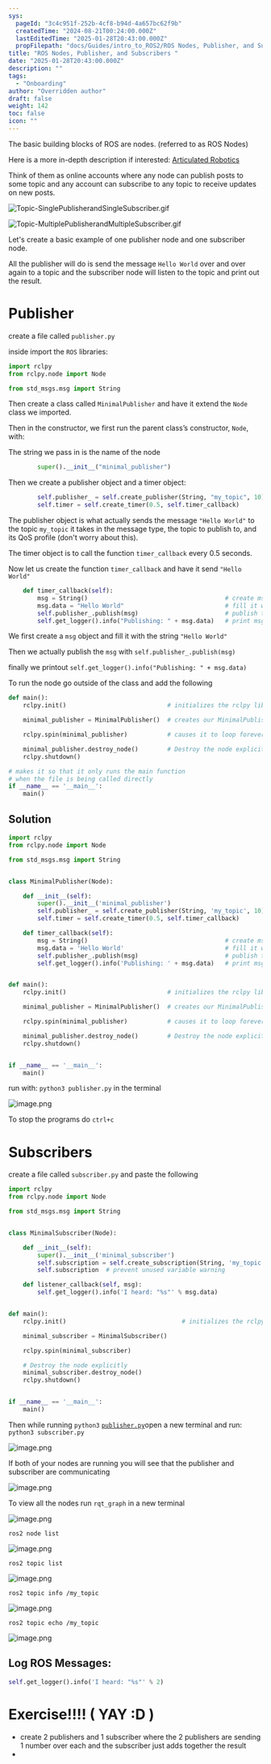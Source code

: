 ```yaml
---
sys:
  pageId: "3c4c951f-252b-4cf8-b94d-4a657bc62f9b"
  createdTime: "2024-08-21T00:24:00.000Z"
  lastEditedTime: "2025-01-28T20:43:00.000Z"
  propFilepath: "docs/Guides/intro_to_ROS2/ROS Nodes, Publisher, and Subscribers .md"
title: "ROS Nodes, Publisher, and Subscribers "
date: "2025-01-28T20:43:00.000Z"
description: ""
tags:
  - "Onboarding"
author: "Overridden author"
draft: false
weight: 142
toc: false
icon: ""
---
```


The basic building blocks of ROS are nodes. (referred to as ROS Nodes)

Here is a more in-depth description if interested: [Articulated Robotics](https://articulatedrobotics.xyz/tutorials/ready-for-ros/ros-overview#2-nodes)

Think of them as online accounts where any node can publish posts to some topic and any account can subscribe to any topic to receive updates on new posts.

![Topic-SinglePublisherandSingleSubscriber.gif](https://docs.ros.org/en/humble/_images/Topic-SinglePublisherandSingleSubscriber.gif)

![Topic-MultiplePublisherandMultipleSubscriber.gif](https://docs.ros.org/en/humble/_images/Topic-MultiplePublisherandMultipleSubscriber.gif)

Let's create a basic example of one publisher node and one subscriber node.

All the publisher will do is send the message `Hello World` over and over again to a topic and the subscriber node will listen to the topic and print out the result.

# Publisher

create a file called `publisher.py` 

inside import the `ROS` libraries:

```python
import rclpy
from rclpy.node import Node

from std_msgs.msg import String
```

Then create a class called `MinimalPublisher` and have it extend the `Node` class we imported.

Then in the constructor, we first run the parent class’s constructor, `Node`, with:

The string we pass in is the name of the node

```python
        super().__init__("minimal_publisher")
```

Then we create a publisher object and a timer object:

```python
        self.publisher_ = self.create_publisher(String, "my_topic", 10)
        self.timer = self.create_timer(0.5, self.timer_callback)
```

The publisher object is what actually sends the message `"Hello World"` to the topic `my_topic` it takes in the message type, the topic to publish to, and its QoS profile (don't worry about this).

The timer object is to call the function `timer_callback` every 0.5 seconds.

Now let us create the function `timer_callback` and have it send `"Hello World"`

```python
    def timer_callback(self):
        msg = String()                                      # create msg object
        msg.data = "Hello World"                            # fill it with data
        self.publisher_.publish(msg)                        # publish the message
        self.get_logger().info("Publishing: " + msg.data)   # print msg
```

We first create a `msg` object and fill it with the string `"Hello World"`

Then we actually publish the `msg` with `self.publisher_.publish(msg)`

finally we printout `self.get_logger().info("Publishing: " + msg.data)`

To run the node go outside of the class and add the following

```python
def main():
    rclpy.init()                            # initializes the rclpy library

    minimal_publisher = MinimalPublisher()  # creates our MinimalPublisher object

    rclpy.spin(minimal_publisher)           # causes it to loop forever

    minimal_publisher.destroy_node()        # Destroy the node explicitly
    rclpy.shutdown()

# makes it so that it only runs the main function
# when the file is being called directly
if __name__ == '__main__': 
    main()
```

## Solution

```python
import rclpy
from rclpy.node import Node

from std_msgs.msg import String


class MinimalPublisher(Node):

    def __init__(self):
        super().__init__('minimal_publisher')
        self.publisher_ = self.create_publisher(String, 'my_topic', 10)
        self.timer = self.create_timer(0.5, self.timer_callback)

    def timer_callback(self):
        msg = String()                                      # create msg object
        msg.data = 'Hello World'                            # fill it with data
        self.publisher_.publish(msg)                        # publish the message
        self.get_logger().info('Publishing: ' + msg.data)   # print msg


def main():
    rclpy.init()                            # initializes the rclpy library

    minimal_publisher = MinimalPublisher()  # creates our MinimalPublisher object

    rclpy.spin(minimal_publisher)           # causes it to loop forever

    minimal_publisher.destroy_node()        # Destroy the node explicitly
    rclpy.shutdown()


if __name__ == '__main__':
    main()
```

run with: `python3 publisher.py` in the terminal

![image.png](https://prod-files-secure.s3.us-west-2.amazonaws.com/d518164a-d88e-44d1-a4ee-3adb3bd8bce0/9214accb-ad5b-44f1-a31c-b3167c59138b/image.png?X-Amz-Algorithm=AWS4-HMAC-SHA256&X-Amz-Content-Sha256=UNSIGNED-PAYLOAD&X-Amz-Credential=ASIAZI2LB466X2MXRZUL%2F20250716%2Fus-west-2%2Fs3%2Faws4_request&X-Amz-Date=20250716T190932Z&X-Amz-Expires=3600&X-Amz-Security-Token=IQoJb3JpZ2luX2VjEEsaCXVzLXdlc3QtMiJGMEQCIH8ILhJveDealKM94iRJFh4mHMcLmFBF6YZFEOQ9YV8FAiACz%2FT3OgzFquaWNWORiEl%2F0q%2BLTyaERCNr8HuA1E%2Blzyr%2FAwhkEAAaDDYzNzQyMzE4MzgwNSIMbG0lvzDHE0kxCpdrKtwDKHs5KboJl5sXlRG%2BoOR%2FQBDwROoTfXWvRzRH7P2XB7zqf6F34uX80LDo8dDLBAuH91621V%2FtkZg4nRLgP0txUqOPZBRF%2Fts3Rcq3YNm2M2e%2BG%2FwF%2BrxQw95O1p%2Feesx5Sc%2FMnF7U13ji4dlBRktfMftDh1slu69bVE5yPKQvqQhRo9rF1OkQ3c15WAUt9EVzyYx1qOQAOMVrRM6S%2FJhq5Ruw4cgw5qj4r6A4ZVRH%2FEnphAuCXXXPQ%2BTOZ3mGkVV9tZn5iwyVqQV1ooSYQLurAHEkuiGJQuvEpD7R4N%2F0h1BVJC7ZoEEnvzwLGh3QtEeYIooWMRSpU%2By6WsTcJOoxGU5CiPCqXQjDlnu7wvyGmYRKTrPTPpKMLeRfdKjCro8pcxXQBbhs6qX%2BZdBDhDke%2BeHCXYKxXWAIqS2dYRbB6EORj4wwcRW3Ux%2BiZWZqZQn71bk4fVXxRVuaeZY9ZoLnbbXiYqT7Uz%2BadZyl%2FeG8%2FdpAFvAfwzJlcXxVNDh2YioZeULJrQg9HamquyBgSBjUMaJ5EhOyeaPo%2BdVu8RqsHvW8KvM9Q5wLMoe5XHA0wgqlY5EsjY%2B72572V0s5sz5FNgfmDqDwSb4UGeQonXCCAD%2FlTI4OgJWpXFxjYzcwj%2BHfwwY6pgE7Cl9Bsj2LbBew0zB43c0PPwIeE61nF8KajG%2BVi1dgJRwCvcaWBaVHpmo3f1FCMzj0%2F8ZkhqFwntaQjWIUYpxQb%2Bq40xhJn1I%2B2BfGWqpL4GRUY2gmG8vNlwduBnSE5RbAT7b0EDwVKhOXFHFi0h3wr%2Fd9GYJqYPfi2ZEj7NHbNmFkI3w6s%2F%2BQJK%2By139NRGUf%2BTul41UrLhNsq2VWLLVNScxpeqTU&X-Amz-Signature=117524a9a55a4b00029fde33bcdac03c8c13d2c8fbeb8df37a2bb63f5d32b0e8&X-Amz-SignedHeaders=host&x-amz-checksum-mode=ENABLED&x-id=GetObject)

To stop the programs do `ctrl+c`

# Subscribers

create a file called `subscriber.py` and paste the following

```python
import rclpy
from rclpy.node import Node

from std_msgs.msg import String


class MinimalSubscriber(Node):

    def __init__(self):
        super().__init__('minimal_subscriber')
        self.subscription = self.create_subscription(String, 'my_topic', self.listener_callback, 10)
        self.subscription  # prevent unused variable warning

    def listener_callback(self, msg):
        self.get_logger().info('I heard: "%s"' % msg.data)


def main():
    rclpy.init()                                # initializes the rclpy library

    minimal_subscriber = MinimalSubscriber()

    rclpy.spin(minimal_subscriber)

    # Destroy the node explicitly
    minimal_subscriber.destroy_node()
    rclpy.shutdown()


if __name__ == '__main__':
    main()
```

Then while running `python3` [`publisher.py`](http://publisher.py/)open a new terminal and run: `python3 subscriber.py` 

![image.png](https://prod-files-secure.s3.us-west-2.amazonaws.com/d518164a-d88e-44d1-a4ee-3adb3bd8bce0/611fccf2-c738-4dbd-94e9-98f209092866/image.png?X-Amz-Algorithm=AWS4-HMAC-SHA256&X-Amz-Content-Sha256=UNSIGNED-PAYLOAD&X-Amz-Credential=ASIAZI2LB466X2MXRZUL%2F20250716%2Fus-west-2%2Fs3%2Faws4_request&X-Amz-Date=20250716T190932Z&X-Amz-Expires=3600&X-Amz-Security-Token=IQoJb3JpZ2luX2VjEEsaCXVzLXdlc3QtMiJGMEQCIH8ILhJveDealKM94iRJFh4mHMcLmFBF6YZFEOQ9YV8FAiACz%2FT3OgzFquaWNWORiEl%2F0q%2BLTyaERCNr8HuA1E%2Blzyr%2FAwhkEAAaDDYzNzQyMzE4MzgwNSIMbG0lvzDHE0kxCpdrKtwDKHs5KboJl5sXlRG%2BoOR%2FQBDwROoTfXWvRzRH7P2XB7zqf6F34uX80LDo8dDLBAuH91621V%2FtkZg4nRLgP0txUqOPZBRF%2Fts3Rcq3YNm2M2e%2BG%2FwF%2BrxQw95O1p%2Feesx5Sc%2FMnF7U13ji4dlBRktfMftDh1slu69bVE5yPKQvqQhRo9rF1OkQ3c15WAUt9EVzyYx1qOQAOMVrRM6S%2FJhq5Ruw4cgw5qj4r6A4ZVRH%2FEnphAuCXXXPQ%2BTOZ3mGkVV9tZn5iwyVqQV1ooSYQLurAHEkuiGJQuvEpD7R4N%2F0h1BVJC7ZoEEnvzwLGh3QtEeYIooWMRSpU%2By6WsTcJOoxGU5CiPCqXQjDlnu7wvyGmYRKTrPTPpKMLeRfdKjCro8pcxXQBbhs6qX%2BZdBDhDke%2BeHCXYKxXWAIqS2dYRbB6EORj4wwcRW3Ux%2BiZWZqZQn71bk4fVXxRVuaeZY9ZoLnbbXiYqT7Uz%2BadZyl%2FeG8%2FdpAFvAfwzJlcXxVNDh2YioZeULJrQg9HamquyBgSBjUMaJ5EhOyeaPo%2BdVu8RqsHvW8KvM9Q5wLMoe5XHA0wgqlY5EsjY%2B72572V0s5sz5FNgfmDqDwSb4UGeQonXCCAD%2FlTI4OgJWpXFxjYzcwj%2BHfwwY6pgE7Cl9Bsj2LbBew0zB43c0PPwIeE61nF8KajG%2BVi1dgJRwCvcaWBaVHpmo3f1FCMzj0%2F8ZkhqFwntaQjWIUYpxQb%2Bq40xhJn1I%2B2BfGWqpL4GRUY2gmG8vNlwduBnSE5RbAT7b0EDwVKhOXFHFi0h3wr%2Fd9GYJqYPfi2ZEj7NHbNmFkI3w6s%2F%2BQJK%2By139NRGUf%2BTul41UrLhNsq2VWLLVNScxpeqTU&X-Amz-Signature=82d02d0aa9c67f2a0c99e3afb82a4cd56c6e2a95263c38717c76766a5d1b4659&X-Amz-SignedHeaders=host&x-amz-checksum-mode=ENABLED&x-id=GetObject)

If both of your nodes are running you will see that the publisher and subscriber are communicating

![image.png](https://prod-files-secure.s3.us-west-2.amazonaws.com/d518164a-d88e-44d1-a4ee-3adb3bd8bce0/eea428b5-1cf0-43bb-a30b-81cbaf6c5c78/image.png?X-Amz-Algorithm=AWS4-HMAC-SHA256&X-Amz-Content-Sha256=UNSIGNED-PAYLOAD&X-Amz-Credential=ASIAZI2LB466X2MXRZUL%2F20250716%2Fus-west-2%2Fs3%2Faws4_request&X-Amz-Date=20250716T190932Z&X-Amz-Expires=3600&X-Amz-Security-Token=IQoJb3JpZ2luX2VjEEsaCXVzLXdlc3QtMiJGMEQCIH8ILhJveDealKM94iRJFh4mHMcLmFBF6YZFEOQ9YV8FAiACz%2FT3OgzFquaWNWORiEl%2F0q%2BLTyaERCNr8HuA1E%2Blzyr%2FAwhkEAAaDDYzNzQyMzE4MzgwNSIMbG0lvzDHE0kxCpdrKtwDKHs5KboJl5sXlRG%2BoOR%2FQBDwROoTfXWvRzRH7P2XB7zqf6F34uX80LDo8dDLBAuH91621V%2FtkZg4nRLgP0txUqOPZBRF%2Fts3Rcq3YNm2M2e%2BG%2FwF%2BrxQw95O1p%2Feesx5Sc%2FMnF7U13ji4dlBRktfMftDh1slu69bVE5yPKQvqQhRo9rF1OkQ3c15WAUt9EVzyYx1qOQAOMVrRM6S%2FJhq5Ruw4cgw5qj4r6A4ZVRH%2FEnphAuCXXXPQ%2BTOZ3mGkVV9tZn5iwyVqQV1ooSYQLurAHEkuiGJQuvEpD7R4N%2F0h1BVJC7ZoEEnvzwLGh3QtEeYIooWMRSpU%2By6WsTcJOoxGU5CiPCqXQjDlnu7wvyGmYRKTrPTPpKMLeRfdKjCro8pcxXQBbhs6qX%2BZdBDhDke%2BeHCXYKxXWAIqS2dYRbB6EORj4wwcRW3Ux%2BiZWZqZQn71bk4fVXxRVuaeZY9ZoLnbbXiYqT7Uz%2BadZyl%2FeG8%2FdpAFvAfwzJlcXxVNDh2YioZeULJrQg9HamquyBgSBjUMaJ5EhOyeaPo%2BdVu8RqsHvW8KvM9Q5wLMoe5XHA0wgqlY5EsjY%2B72572V0s5sz5FNgfmDqDwSb4UGeQonXCCAD%2FlTI4OgJWpXFxjYzcwj%2BHfwwY6pgE7Cl9Bsj2LbBew0zB43c0PPwIeE61nF8KajG%2BVi1dgJRwCvcaWBaVHpmo3f1FCMzj0%2F8ZkhqFwntaQjWIUYpxQb%2Bq40xhJn1I%2B2BfGWqpL4GRUY2gmG8vNlwduBnSE5RbAT7b0EDwVKhOXFHFi0h3wr%2Fd9GYJqYPfi2ZEj7NHbNmFkI3w6s%2F%2BQJK%2By139NRGUf%2BTul41UrLhNsq2VWLLVNScxpeqTU&X-Amz-Signature=6b38518d05db5806604f2c9ea2c7b3a4e0caea34dfa32a5a9fbeeb805800f28b&X-Amz-SignedHeaders=host&x-amz-checksum-mode=ENABLED&x-id=GetObject)

To view all the nodes run `rqt_graph` in a new terminal

![image.png](https://prod-files-secure.s3.us-west-2.amazonaws.com/d518164a-d88e-44d1-a4ee-3adb3bd8bce0/1d98e964-4318-4d62-b5c4-8c8f78368598/image.png?X-Amz-Algorithm=AWS4-HMAC-SHA256&X-Amz-Content-Sha256=UNSIGNED-PAYLOAD&X-Amz-Credential=ASIAZI2LB466X2MXRZUL%2F20250716%2Fus-west-2%2Fs3%2Faws4_request&X-Amz-Date=20250716T190932Z&X-Amz-Expires=3600&X-Amz-Security-Token=IQoJb3JpZ2luX2VjEEsaCXVzLXdlc3QtMiJGMEQCIH8ILhJveDealKM94iRJFh4mHMcLmFBF6YZFEOQ9YV8FAiACz%2FT3OgzFquaWNWORiEl%2F0q%2BLTyaERCNr8HuA1E%2Blzyr%2FAwhkEAAaDDYzNzQyMzE4MzgwNSIMbG0lvzDHE0kxCpdrKtwDKHs5KboJl5sXlRG%2BoOR%2FQBDwROoTfXWvRzRH7P2XB7zqf6F34uX80LDo8dDLBAuH91621V%2FtkZg4nRLgP0txUqOPZBRF%2Fts3Rcq3YNm2M2e%2BG%2FwF%2BrxQw95O1p%2Feesx5Sc%2FMnF7U13ji4dlBRktfMftDh1slu69bVE5yPKQvqQhRo9rF1OkQ3c15WAUt9EVzyYx1qOQAOMVrRM6S%2FJhq5Ruw4cgw5qj4r6A4ZVRH%2FEnphAuCXXXPQ%2BTOZ3mGkVV9tZn5iwyVqQV1ooSYQLurAHEkuiGJQuvEpD7R4N%2F0h1BVJC7ZoEEnvzwLGh3QtEeYIooWMRSpU%2By6WsTcJOoxGU5CiPCqXQjDlnu7wvyGmYRKTrPTPpKMLeRfdKjCro8pcxXQBbhs6qX%2BZdBDhDke%2BeHCXYKxXWAIqS2dYRbB6EORj4wwcRW3Ux%2BiZWZqZQn71bk4fVXxRVuaeZY9ZoLnbbXiYqT7Uz%2BadZyl%2FeG8%2FdpAFvAfwzJlcXxVNDh2YioZeULJrQg9HamquyBgSBjUMaJ5EhOyeaPo%2BdVu8RqsHvW8KvM9Q5wLMoe5XHA0wgqlY5EsjY%2B72572V0s5sz5FNgfmDqDwSb4UGeQonXCCAD%2FlTI4OgJWpXFxjYzcwj%2BHfwwY6pgE7Cl9Bsj2LbBew0zB43c0PPwIeE61nF8KajG%2BVi1dgJRwCvcaWBaVHpmo3f1FCMzj0%2F8ZkhqFwntaQjWIUYpxQb%2Bq40xhJn1I%2B2BfGWqpL4GRUY2gmG8vNlwduBnSE5RbAT7b0EDwVKhOXFHFi0h3wr%2Fd9GYJqYPfi2ZEj7NHbNmFkI3w6s%2F%2BQJK%2By139NRGUf%2BTul41UrLhNsq2VWLLVNScxpeqTU&X-Amz-Signature=5ebf55c02db899b821822136e4e4fb4269b5d3d3f4aa1c86c86e2fed04e6d19f&X-Amz-SignedHeaders=host&x-amz-checksum-mode=ENABLED&x-id=GetObject)

`ros2 node list`

![image.png](https://prod-files-secure.s3.us-west-2.amazonaws.com/d518164a-d88e-44d1-a4ee-3adb3bd8bce0/680ac8cf-e6d9-4164-9ece-5b9a6fccffee/image.png?X-Amz-Algorithm=AWS4-HMAC-SHA256&X-Amz-Content-Sha256=UNSIGNED-PAYLOAD&X-Amz-Credential=ASIAZI2LB466X2MXRZUL%2F20250716%2Fus-west-2%2Fs3%2Faws4_request&X-Amz-Date=20250716T190932Z&X-Amz-Expires=3600&X-Amz-Security-Token=IQoJb3JpZ2luX2VjEEsaCXVzLXdlc3QtMiJGMEQCIH8ILhJveDealKM94iRJFh4mHMcLmFBF6YZFEOQ9YV8FAiACz%2FT3OgzFquaWNWORiEl%2F0q%2BLTyaERCNr8HuA1E%2Blzyr%2FAwhkEAAaDDYzNzQyMzE4MzgwNSIMbG0lvzDHE0kxCpdrKtwDKHs5KboJl5sXlRG%2BoOR%2FQBDwROoTfXWvRzRH7P2XB7zqf6F34uX80LDo8dDLBAuH91621V%2FtkZg4nRLgP0txUqOPZBRF%2Fts3Rcq3YNm2M2e%2BG%2FwF%2BrxQw95O1p%2Feesx5Sc%2FMnF7U13ji4dlBRktfMftDh1slu69bVE5yPKQvqQhRo9rF1OkQ3c15WAUt9EVzyYx1qOQAOMVrRM6S%2FJhq5Ruw4cgw5qj4r6A4ZVRH%2FEnphAuCXXXPQ%2BTOZ3mGkVV9tZn5iwyVqQV1ooSYQLurAHEkuiGJQuvEpD7R4N%2F0h1BVJC7ZoEEnvzwLGh3QtEeYIooWMRSpU%2By6WsTcJOoxGU5CiPCqXQjDlnu7wvyGmYRKTrPTPpKMLeRfdKjCro8pcxXQBbhs6qX%2BZdBDhDke%2BeHCXYKxXWAIqS2dYRbB6EORj4wwcRW3Ux%2BiZWZqZQn71bk4fVXxRVuaeZY9ZoLnbbXiYqT7Uz%2BadZyl%2FeG8%2FdpAFvAfwzJlcXxVNDh2YioZeULJrQg9HamquyBgSBjUMaJ5EhOyeaPo%2BdVu8RqsHvW8KvM9Q5wLMoe5XHA0wgqlY5EsjY%2B72572V0s5sz5FNgfmDqDwSb4UGeQonXCCAD%2FlTI4OgJWpXFxjYzcwj%2BHfwwY6pgE7Cl9Bsj2LbBew0zB43c0PPwIeE61nF8KajG%2BVi1dgJRwCvcaWBaVHpmo3f1FCMzj0%2F8ZkhqFwntaQjWIUYpxQb%2Bq40xhJn1I%2B2BfGWqpL4GRUY2gmG8vNlwduBnSE5RbAT7b0EDwVKhOXFHFi0h3wr%2Fd9GYJqYPfi2ZEj7NHbNmFkI3w6s%2F%2BQJK%2By139NRGUf%2BTul41UrLhNsq2VWLLVNScxpeqTU&X-Amz-Signature=f580c41264e0f99a4d0326e6e49fdcddf9c0ec25957929f7484b7199bd3ded78&X-Amz-SignedHeaders=host&x-amz-checksum-mode=ENABLED&x-id=GetObject)

`ros2 topic list`

![image.png](https://prod-files-secure.s3.us-west-2.amazonaws.com/d518164a-d88e-44d1-a4ee-3adb3bd8bce0/eee2ebe1-27ef-4a4a-96fb-2ca54126fb29/image.png?X-Amz-Algorithm=AWS4-HMAC-SHA256&X-Amz-Content-Sha256=UNSIGNED-PAYLOAD&X-Amz-Credential=ASIAZI2LB466X2MXRZUL%2F20250716%2Fus-west-2%2Fs3%2Faws4_request&X-Amz-Date=20250716T190932Z&X-Amz-Expires=3600&X-Amz-Security-Token=IQoJb3JpZ2luX2VjEEsaCXVzLXdlc3QtMiJGMEQCIH8ILhJveDealKM94iRJFh4mHMcLmFBF6YZFEOQ9YV8FAiACz%2FT3OgzFquaWNWORiEl%2F0q%2BLTyaERCNr8HuA1E%2Blzyr%2FAwhkEAAaDDYzNzQyMzE4MzgwNSIMbG0lvzDHE0kxCpdrKtwDKHs5KboJl5sXlRG%2BoOR%2FQBDwROoTfXWvRzRH7P2XB7zqf6F34uX80LDo8dDLBAuH91621V%2FtkZg4nRLgP0txUqOPZBRF%2Fts3Rcq3YNm2M2e%2BG%2FwF%2BrxQw95O1p%2Feesx5Sc%2FMnF7U13ji4dlBRktfMftDh1slu69bVE5yPKQvqQhRo9rF1OkQ3c15WAUt9EVzyYx1qOQAOMVrRM6S%2FJhq5Ruw4cgw5qj4r6A4ZVRH%2FEnphAuCXXXPQ%2BTOZ3mGkVV9tZn5iwyVqQV1ooSYQLurAHEkuiGJQuvEpD7R4N%2F0h1BVJC7ZoEEnvzwLGh3QtEeYIooWMRSpU%2By6WsTcJOoxGU5CiPCqXQjDlnu7wvyGmYRKTrPTPpKMLeRfdKjCro8pcxXQBbhs6qX%2BZdBDhDke%2BeHCXYKxXWAIqS2dYRbB6EORj4wwcRW3Ux%2BiZWZqZQn71bk4fVXxRVuaeZY9ZoLnbbXiYqT7Uz%2BadZyl%2FeG8%2FdpAFvAfwzJlcXxVNDh2YioZeULJrQg9HamquyBgSBjUMaJ5EhOyeaPo%2BdVu8RqsHvW8KvM9Q5wLMoe5XHA0wgqlY5EsjY%2B72572V0s5sz5FNgfmDqDwSb4UGeQonXCCAD%2FlTI4OgJWpXFxjYzcwj%2BHfwwY6pgE7Cl9Bsj2LbBew0zB43c0PPwIeE61nF8KajG%2BVi1dgJRwCvcaWBaVHpmo3f1FCMzj0%2F8ZkhqFwntaQjWIUYpxQb%2Bq40xhJn1I%2B2BfGWqpL4GRUY2gmG8vNlwduBnSE5RbAT7b0EDwVKhOXFHFi0h3wr%2Fd9GYJqYPfi2ZEj7NHbNmFkI3w6s%2F%2BQJK%2By139NRGUf%2BTul41UrLhNsq2VWLLVNScxpeqTU&X-Amz-Signature=77ea08abe783f9cae5a21738c72e5c28b88598b6f53419c1b7726430b152d964&X-Amz-SignedHeaders=host&x-amz-checksum-mode=ENABLED&x-id=GetObject)

`ros2 topic info /my_topic`

![image.png](https://prod-files-secure.s3.us-west-2.amazonaws.com/d518164a-d88e-44d1-a4ee-3adb3bd8bce0/6288ef12-cb9e-406f-b9eb-65feed3a9011/image.png?X-Amz-Algorithm=AWS4-HMAC-SHA256&X-Amz-Content-Sha256=UNSIGNED-PAYLOAD&X-Amz-Credential=ASIAZI2LB466X2MXRZUL%2F20250716%2Fus-west-2%2Fs3%2Faws4_request&X-Amz-Date=20250716T190932Z&X-Amz-Expires=3600&X-Amz-Security-Token=IQoJb3JpZ2luX2VjEEsaCXVzLXdlc3QtMiJGMEQCIH8ILhJveDealKM94iRJFh4mHMcLmFBF6YZFEOQ9YV8FAiACz%2FT3OgzFquaWNWORiEl%2F0q%2BLTyaERCNr8HuA1E%2Blzyr%2FAwhkEAAaDDYzNzQyMzE4MzgwNSIMbG0lvzDHE0kxCpdrKtwDKHs5KboJl5sXlRG%2BoOR%2FQBDwROoTfXWvRzRH7P2XB7zqf6F34uX80LDo8dDLBAuH91621V%2FtkZg4nRLgP0txUqOPZBRF%2Fts3Rcq3YNm2M2e%2BG%2FwF%2BrxQw95O1p%2Feesx5Sc%2FMnF7U13ji4dlBRktfMftDh1slu69bVE5yPKQvqQhRo9rF1OkQ3c15WAUt9EVzyYx1qOQAOMVrRM6S%2FJhq5Ruw4cgw5qj4r6A4ZVRH%2FEnphAuCXXXPQ%2BTOZ3mGkVV9tZn5iwyVqQV1ooSYQLurAHEkuiGJQuvEpD7R4N%2F0h1BVJC7ZoEEnvzwLGh3QtEeYIooWMRSpU%2By6WsTcJOoxGU5CiPCqXQjDlnu7wvyGmYRKTrPTPpKMLeRfdKjCro8pcxXQBbhs6qX%2BZdBDhDke%2BeHCXYKxXWAIqS2dYRbB6EORj4wwcRW3Ux%2BiZWZqZQn71bk4fVXxRVuaeZY9ZoLnbbXiYqT7Uz%2BadZyl%2FeG8%2FdpAFvAfwzJlcXxVNDh2YioZeULJrQg9HamquyBgSBjUMaJ5EhOyeaPo%2BdVu8RqsHvW8KvM9Q5wLMoe5XHA0wgqlY5EsjY%2B72572V0s5sz5FNgfmDqDwSb4UGeQonXCCAD%2FlTI4OgJWpXFxjYzcwj%2BHfwwY6pgE7Cl9Bsj2LbBew0zB43c0PPwIeE61nF8KajG%2BVi1dgJRwCvcaWBaVHpmo3f1FCMzj0%2F8ZkhqFwntaQjWIUYpxQb%2Bq40xhJn1I%2B2BfGWqpL4GRUY2gmG8vNlwduBnSE5RbAT7b0EDwVKhOXFHFi0h3wr%2Fd9GYJqYPfi2ZEj7NHbNmFkI3w6s%2F%2BQJK%2By139NRGUf%2BTul41UrLhNsq2VWLLVNScxpeqTU&X-Amz-Signature=d7dbcf6ead2ba9fdc28a062a02fb8d758be5ed9fed8672c02785dd3ade72d471&X-Amz-SignedHeaders=host&x-amz-checksum-mode=ENABLED&x-id=GetObject)

`ros2 topic echo /my_topic`

![image.png](https://prod-files-secure.s3.us-west-2.amazonaws.com/d518164a-d88e-44d1-a4ee-3adb3bd8bce0/0a6fcb4d-422d-4a6c-a803-749ef4adf2c6/image.png?X-Amz-Algorithm=AWS4-HMAC-SHA256&X-Amz-Content-Sha256=UNSIGNED-PAYLOAD&X-Amz-Credential=ASIAZI2LB466X2MXRZUL%2F20250716%2Fus-west-2%2Fs3%2Faws4_request&X-Amz-Date=20250716T190932Z&X-Amz-Expires=3600&X-Amz-Security-Token=IQoJb3JpZ2luX2VjEEsaCXVzLXdlc3QtMiJGMEQCIH8ILhJveDealKM94iRJFh4mHMcLmFBF6YZFEOQ9YV8FAiACz%2FT3OgzFquaWNWORiEl%2F0q%2BLTyaERCNr8HuA1E%2Blzyr%2FAwhkEAAaDDYzNzQyMzE4MzgwNSIMbG0lvzDHE0kxCpdrKtwDKHs5KboJl5sXlRG%2BoOR%2FQBDwROoTfXWvRzRH7P2XB7zqf6F34uX80LDo8dDLBAuH91621V%2FtkZg4nRLgP0txUqOPZBRF%2Fts3Rcq3YNm2M2e%2BG%2FwF%2BrxQw95O1p%2Feesx5Sc%2FMnF7U13ji4dlBRktfMftDh1slu69bVE5yPKQvqQhRo9rF1OkQ3c15WAUt9EVzyYx1qOQAOMVrRM6S%2FJhq5Ruw4cgw5qj4r6A4ZVRH%2FEnphAuCXXXPQ%2BTOZ3mGkVV9tZn5iwyVqQV1ooSYQLurAHEkuiGJQuvEpD7R4N%2F0h1BVJC7ZoEEnvzwLGh3QtEeYIooWMRSpU%2By6WsTcJOoxGU5CiPCqXQjDlnu7wvyGmYRKTrPTPpKMLeRfdKjCro8pcxXQBbhs6qX%2BZdBDhDke%2BeHCXYKxXWAIqS2dYRbB6EORj4wwcRW3Ux%2BiZWZqZQn71bk4fVXxRVuaeZY9ZoLnbbXiYqT7Uz%2BadZyl%2FeG8%2FdpAFvAfwzJlcXxVNDh2YioZeULJrQg9HamquyBgSBjUMaJ5EhOyeaPo%2BdVu8RqsHvW8KvM9Q5wLMoe5XHA0wgqlY5EsjY%2B72572V0s5sz5FNgfmDqDwSb4UGeQonXCCAD%2FlTI4OgJWpXFxjYzcwj%2BHfwwY6pgE7Cl9Bsj2LbBew0zB43c0PPwIeE61nF8KajG%2BVi1dgJRwCvcaWBaVHpmo3f1FCMzj0%2F8ZkhqFwntaQjWIUYpxQb%2Bq40xhJn1I%2B2BfGWqpL4GRUY2gmG8vNlwduBnSE5RbAT7b0EDwVKhOXFHFi0h3wr%2Fd9GYJqYPfi2ZEj7NHbNmFkI3w6s%2F%2BQJK%2By139NRGUf%2BTul41UrLhNsq2VWLLVNScxpeqTU&X-Amz-Signature=3b8ce4bbdd787cd0aa50dc02993a9e2100908381a2132f8805ec7c661bff7ec9&X-Amz-SignedHeaders=host&x-amz-checksum-mode=ENABLED&x-id=GetObject)

## Log ROS Messages:

```python
self.get_logger().info('I heard: "%s"' % 2)
```

# Exercise!!!! ( YAY :D )

- create 2 publishers and 1 subscriber where the 2 publishers are sending 1 number over each and the subscriber just adds together the result
- 
